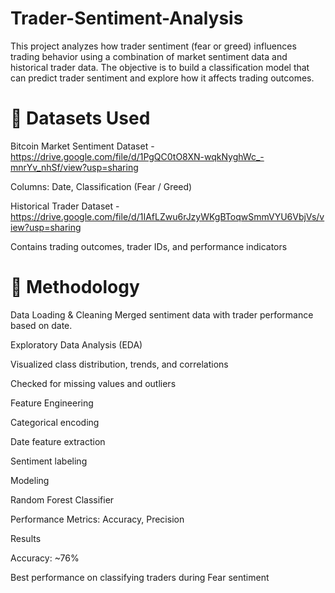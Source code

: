 # Trader-Sentiment-Analysis
This project analyzes how trader sentiment (fear or greed) influences trading behavior using a combination of market sentiment data and historical trader data. The objective is to build a classification model that can predict trader sentiment and explore how it affects trading outcomes.


# 📌 Datasets Used
Bitcoin Market Sentiment Dataset - https://drive.google.com/file/d/1PgQC0tO8XN-wqkNyghWc_-mnrYv_nhSf/view?usp=sharing

Columns: Date, Classification (Fear / Greed)

Historical Trader Dataset - https://drive.google.com/file/d/1IAfLZwu6rJzyWKgBToqwSmmVYU6VbjVs/view?usp=sharing

Contains trading outcomes, trader IDs, and performance indicators

# 🧠 Methodology
Data Loading & Cleaning
Merged sentiment data with trader performance based on date.

Exploratory Data Analysis (EDA)

Visualized class distribution, trends, and correlations

Checked for missing values and outliers

Feature Engineering

Categorical encoding

Date feature extraction

Sentiment labeling

Modeling

Random Forest Classifier

Performance Metrics: Accuracy, Precision

Results

Accuracy: ~76%

Best performance on classifying traders during Fear sentiment
